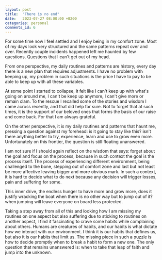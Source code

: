 ```yaml
---
layout: post
title:  "There is no end"
date:   2023-07-27 08:00:00 +0200
categories: personal
comments_id: 6
---
```

For some time now I feel settled and I enjoy being in my comfort zone. Most of my days look very structured and the same patterns repeat over and over. Recently couple incidents happened left me haunted by few questions. Questions that I can't get out of my head.

From one perspective, my daily routines and patterns are history, every day there is a new plan that requires adjustments. I have no problem with keeping up, my problem in such situations is the price I have to pay to be able to keep up with all these variables. 

At some point I started to collapse, it felt like I can't keep up with what's going on around me, I can't be keep up anymore, I can't give more or remain clam. To the rescue I recalled some of the stories and wisdom I came across recently, and that did help for sure. Not to forget that at such times, it is the support of our beloved ones that forms the basis of our raise and come back. For that I am always grateful.

On the other perspective, it is my daily routines and patterns that haunt me, pressing a question against my forehead: is it going to stay like this? isn't there anything better to try, experience, learn and use to grow even more. Unfortunately on this frontier, the question is still floating unanswered.

I am not sure if I should again reflect on the wisdom that says: forget about the goal and focus on the process, because in such context the goal is the process itself. The process of experiencing different environment, being challenged to the bone, stepping out of comfort zone and last but not least be more affective leaving bigger and more obvious mark. In such a context, it is hard to decide what to do next because any decision will trigger losses, pain and suffering for some. 

This inner drive, the endless hunger to have more and grow more, does it justify wracking the boat when there is no other way but to jump out of it? when jumping will leave everyone on board less protected.

Taking a step away from all of this and looking how I am missing my routines on one aspect but also suffering due to sticking to routines on another aspect, I find it fascinating to crave some habits while complaining about others. Humans are creatures of habits, and our habits is what dictate how we interact with our environment. I think it is our habits that defines us, but also it is our habits that limit us. The missing piece in such a puzzle is how to decide promptly when to break a habit to form a new one. The only question that remains unanswered is: when to take that leap of faith and jump into the unknown.